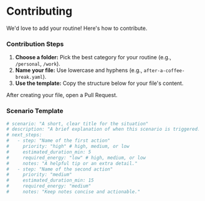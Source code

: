 # Contributing

We'd love to add your routine! Here's how to contribute.

### Contribution Steps

1.  **Choose a folder:** Pick the best category for your routine (e.g., `/personal`, `/work`).
2.  **Name your file:** Use lowercase and hyphens (e.g., `after-a-coffee-break.yaml`).
3.  **Use the template:** Copy the structure below for your file's content.

After creating your file, open a Pull Request.

### Scenario Template

```yaml
# scenario: "A short, clear title for the situation"
# description: "A brief explanation of when this scenario is triggered."
# next_steps:
#   - step: "Name of the first action"
#     priority: "high" # high, medium, or low
#     estimated_duration_min: 5
#     required_energy: "low" # high, medium, or low
#     notes: "A helpful tip or an extra detail."
#   - step: "Name of the second action"
#     priority: "medium"
#     estimated_duration_min: 15
#     required_energy: "medium"
#     notes: "Keep notes concise and actionable."